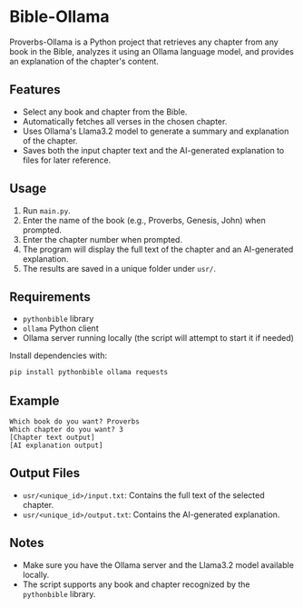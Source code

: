 # Bible-Ollama

Proverbs-Ollama is a Python project that retrieves any chapter from any book in the Bible, analyzes it using an Ollama language model, and provides an explanation of the chapter's content.

## Features

- Select any book and chapter from the Bible.
- Automatically fetches all verses in the chosen chapter.
- Uses Ollama's Llama3.2 model to generate a summary and explanation of the chapter.
- Saves both the input chapter text and the AI-generated explanation to files for later reference.

## Usage

1. Run `main.py`.
2. Enter the name of the book (e.g., Proverbs, Genesis, John) when prompted.
3. Enter the chapter number when prompted.
4. The program will display the full text of the chapter and an AI-generated explanation.
5. The results are saved in a unique folder under `usr/`.

## Requirements

- `pythonbible` library
- `ollama` Python client
- Ollama server running locally (the script will attempt to start it if needed)

Install dependencies with:
```bash
pip install pythonbible ollama requests
```

## Example

```
Which book do you want? Proverbs
Which chapter do you want? 3
[Chapter text output]
[AI explanation output]
```

## Output Files
- `usr/<unique_id>/input.txt`: Contains the full text of the selected chapter.
- `usr/<unique_id>/output.txt`: Contains the AI-generated explanation.

## Notes
- Make sure you have the Ollama server and the Llama3.2 model available locally.
- The script supports any book and chapter recognized by the `pythonbible` library.
